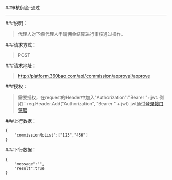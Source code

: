 ##审核佣金-通过

------------
###说明：
> 代理人对下级代理人申请佣金结算进行审核通过操作。

###请求方式：
> POST

###请求地址：
> http://platform.360bao.com/api/commission/approval/approve

###授权：
> 需要授权，在request的Header中加入"Authorization":"Bearer "+jwt.
  例如：req.Header.Add("Authorization", "Bearer " + jwt)
  jwt通过[登录接口获取](https://github.com/360bao/Manual/blob/master/%E5%BC%80%E6%94%BE%E5%B9%B3%E5%8F%B0/%E9%94%80%E5%94%AE%E7%AE%A1%E7%90%86api/v4/%E8%B4%A6%E5%8F%B7%E6%8E%A7%E5%88%B6/%E7%99%BB%E5%BD%95.md)


###上行数据：
```
{
    "commissionNoList":["123","456"]
}
```

###下行数据：
```
{
    "message":"",
    "result":true
}
```

